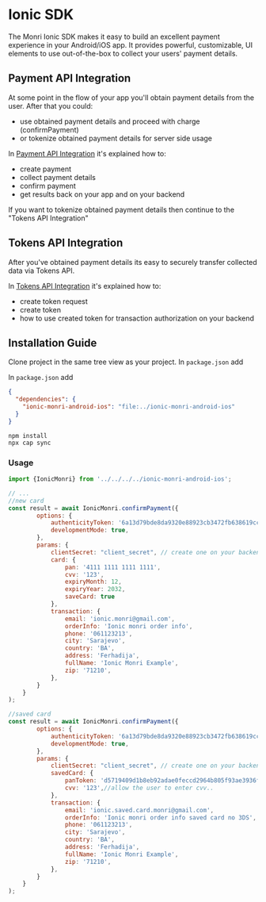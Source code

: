 # Ionic SDK

The Monri Ionic SDK makes it easy to build an excellent payment experience in your Android/iOS app. It provides
powerful, customizable, UI elements to use out-of-the-box to collect your users' payment details.

## Payment API Integration

At some point in the flow of your app you'll obtain payment details from the user. After that you could:

* use obtained payment details and proceed with charge (confirmPayment)
* or tokenize obtained payment details for server side usage

In [Payment API Integration](payment-api-integration.md) it's explained how to:

* create payment
* collect payment details
* confirm payment
* get results back on your app and on your backend

If you want to tokenize obtained payment details then continue to the "Tokens API Integration"

## Tokens API Integration

After you've obtained payment details its easy to securely transfer collected data via Tokens API.

In [Tokens API Integration](tokens-api-integration.md) it's explained how to:

* create token request
* create token
* how to use created token for transaction authorization on your backend

## Installation Guide

Clone project in the same tree view as your project. In `package.json` add

In `package.json` add

```json
{
  "dependencies": {
    "ionic-monri-android-ios": "file:../ionic-monri-android-ios"
  }
}
```

```shell
npm install
npx cap sync
```

### Usage

```javascript
import {IonicMonri} from '../../../../ionic-monri-android-ios';

// ...
//new card
const result = await IonicMonri.confirmPayment({
        options: {
            authenticityToken: '6a13d79bde8da9320e88923cb3472fb638619ccb',
            developmentMode: true,
        },
        params: {
            clientSecret: "client_secret", // create one on your backend
            card: {
                pan: '4111 1111 1111 1111',
                cvv: '123',
                expiryMonth: 12,
                expiryYear: 2032,
                saveCard: true
            },
            transaction: {
                email: 'ionic.monri@gmail.com',
                orderInfo: 'Ionic monri order info',
                phone: '061123213',
                city: 'Sarajevo',
                country: 'BA',
                address: 'Ferhadija',
                fullName: 'Ionic Monri Example',
                zip: '71210',
            },
        }
    }
);

//saved card
const result = await IonicMonri.confirmPayment({
        options: {
            authenticityToken: '6a13d79bde8da9320e88923cb3472fb638619ccb',
            developmentMode: true,
        },
        params: {
            clientSecret: "client_secret", // create one on your backend
            savedCard: {
                panToken: 'd5719409d1b8eb92adae0feccd2964b805f93ae3936fdd9d8fc01a800d094584', //retrive one via API
                cvv: '123',//allow the user to enter cvv..
            },
            transaction: {
                email: 'ionic.saved.card.monri@gmail.com',
                orderInfo: 'Ionic monri order info saved card no 3DS',
                phone: '061123213',
                city: 'Sarajevo',
                country: 'BA',
                address: 'Ferhadija',
                fullName: 'Ionic Monri Example',
                zip: '71210',
            },
        }
    }
);
```

